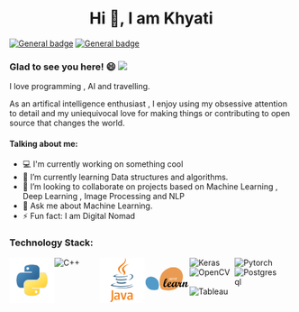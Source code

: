 <h1 align="center">
Hi 👋, I am Khyati
</h1>

[![General badge](https://img.shields.io/badge/LinkedIn-0077B5?style=for-the-badge&logo=linkedin&logoColor=white)](https://www.linkedin.com/in/khyati-khetarpal-bb8733196/)   [![General badge](https://img.shields.io/badge/Twitter-1DA1F2?style=for-the-badge&logo=twitter&logoColor=white)](https://twitter.com/_Whosthatgurl_)

### Glad to see you here!  :smile:  ![](https://komarev.com/ghpvc/?username=learner2102&label=Vistors)

I love programming , AI and travelling.

As an artifical intelligence enthusiast , I enjoy using my obsessive attention to detail and my uniequivocal love for making things or contributing to open source that changes the world.
<br />
#### Talking about me:
-  :computer: I'm currently working on something cool
- 🌱 I’m currently learning Data structures and algorithms.
- 👯 I’m looking to collaborate on projects based on Machine Learning , Deep Learning , Image Processing and NLP
- 💬 Ask me about Machine Learning.
- ⚡ Fun fact: I am Digital Nomad
  
  
### Technology Stack:
<img align="left" alt="Python" width="80px" src="https://raw.githubusercontent.com/github/explore/80688e429a7d4ef2fca1e82350fe8e3517d3494d/topics/python/python.png" /> <img align="left" alt="C++" width="80px" src="https://upload.wikimedia.org/wikipedia/commons/thumb/1/18/ISO_C%2B%2B_Logo.svg/1200px-ISO_C%2B%2B_Logo.svg.png" />
<img align="left" alt="Java" width="80px" src="https://raw.githubusercontent.com/github/explore/80688e429a7d4ef2fca1e82350fe8e3517d3494d/topics/java/java.png" /> <img align="left" alt="Scikit-learn" width="80px" src="https://raw.githubusercontent.com/github/explore/80688e429a7d4ef2fca1e82350fe8e3517d3494d/topics/scikit-learn/scikit-learn.png" /> <img align="left" alt="Keras" width="80px" src="https://media-exp1.licdn.com/dms/image/C560BAQG2-bElRVrSqw/company-logo_200_200/0/1547450366259?e=1654128000&v=beta&t=-8mEBENJrq5emTUlS4nIz6uJALnofs2Z9z5fx-QNOGM" /> <img align="left" alt="Pytorch" width="80px" src="https://pytorch.org/assets/images/pytorch-logo.png" /> <img align="left" alt="OpenCV" width="80px" src="https://upload.wikimedia.org/wikipedia/commons/thumb/3/32/OpenCV_Logo_with_text_svg_version.svg/1200px-OpenCV_Logo_with_text_svg_version.svg.png" /> <img align="left" alt="Postgresql" width="80px" src="https://upload.wikimedia.org/wikipedia/commons/2/29/Postgresql_elephant.svg" /> <img align="left" alt="Tableau" width="150px" src="https://logos-world.net/wp-content/uploads/2021/10/Tableau-Symbol.png" />

